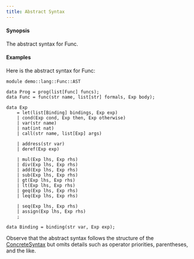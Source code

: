 ```yaml
---
title: Abstract Syntax
---
```


#### Synopsis

The abstract syntax for Func.

#### Examples

Here is the abstract syntax for Func:

```rascal 
module demo::lang::Func::AST

data Prog = prog(list[Func] funcs);
data Func = func(str name, list[str] formals, Exp body);

data Exp 
    = let(list[Binding] bindings, Exp exp)
    | cond(Exp cond, Exp then, Exp otherwise)
    | var(str name)
    | nat(int nat)
    | call(str name, list[Exp] args)

    | address(str var)
    | deref(Exp exp)
         
    | mul(Exp lhs, Exp rhs)
    | div(Exp lhs, Exp rhs)
    | add(Exp lhs, Exp rhs)
    | sub(Exp lhs, Exp rhs)
    | gt(Exp lhs, Exp rhs)
    | lt(Exp lhs, Exp rhs)
    | geq(Exp lhs, Exp rhs)
    | leq(Exp lhs, Exp rhs)
         
    | seq(Exp lhs, Exp rhs)
    | assign(Exp lhs, Exp rhs)
    ;

data Binding = binding(str var, Exp exp);

```

Observe that the abstract syntax follows the structure of the [ConcreteSyntax](../../../../Recipes/Languages/Func/ConcreteSyntax) but
omits details such as operator priorities, parentheses, and the like.

